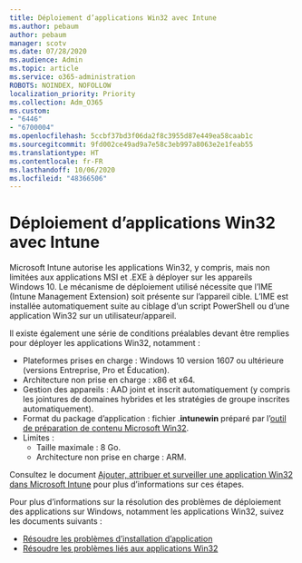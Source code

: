```yaml
---
title: Déploiement d’applications Win32 avec Intune
ms.author: pebaum
author: pebaum
manager: scotv
ms.date: 07/28/2020
ms.audience: Admin
ms.topic: article
ms.service: o365-administration
ROBOTS: NOINDEX, NOFOLLOW
localization_priority: Priority
ms.collection: Adm_O365
ms.custom:
- "6446"
- "6700004"
ms.openlocfilehash: 5ccbf37bd3f06da2f8c3955d87e449ea58caab1c
ms.sourcegitcommit: 9fd002ce49ad9a7e58c3eb997a8063e2e1feab55
ms.translationtype: HT
ms.contentlocale: fr-FR
ms.lasthandoff: 10/06/2020
ms.locfileid: "48366506"
---
```

# <a name="intune-win32-app-deployment"></a>Déploiement d’applications Win32 avec Intune

Microsoft Intune autorise les applications Win32, y compris, mais non limitées aux applications MSI et .EXE à déployer sur les appareils Windows 10. Le mécanisme de déploiement utilisé nécessite que l’IME (Intune Management Extension) soit présente sur l’appareil cible. L’IME est installée automatiquement suite au ciblage d’un script PowerShell ou d’une application Win32 sur un utilisateur/appareil.

Il existe également une série de conditions préalables devant être remplies pour déployer les applications Win32, notamment :

- Plateformes prises en charge : Windows 10 version 1607 ou ultérieure (versions Entreprise, Pro et Éducation).
- Architecture non prise en charge : x86 et x64.
- Gestion des appareils : AAD joint et inscrit automatiquement (y compris les jointures de domaines hybrides et les stratégies de groupe inscrites automatiquement).
- Format du package d’application : fichier .**intunewin** préparé par l’[outil de préparation de contenu Microsoft Win32](https://docs.microsoft.com/mem/intune/apps/apps-win32-prepare).
- Limites :
    - Taille maximale : 8 Go.
    - Architecture non prise en charge : ARM.

Consultez le document [Ajouter, attribuer et surveiller une application Win32 dans Microsoft Intune](https://docs.microsoft.com/mem/intune/apps/apps-win32-add) pour plus d’informations sur ces étapes.

Pour plus d’informations sur la résolution des problèmes de déploiement des applications sur Windows, notamment les applications Win32, suivez les documents suivants :

- [Résoudre les problèmes d’installation d’application](https://docs.microsoft.com/mem/intune/apps/troubleshoot-app-install)  
- [Résoudre les problèmes liés aux applications Win32](https://docs.microsoft.com/mem/intune/apps/apps-win32-troubleshoot)